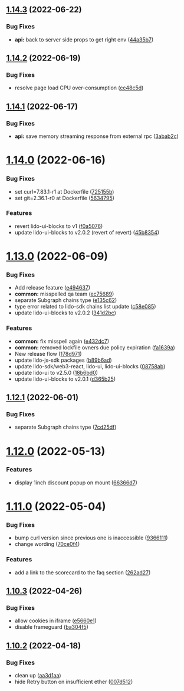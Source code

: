 ## [1.14.3](https://github.com/lidofinance/staking-widget-ts/compare/1.14.2...1.14.3) (2022-06-22)


### Bug Fixes

* **api:** back to server side props to get right env ([44a35b7](https://github.com/lidofinance/staking-widget-ts/commit/44a35b739f9342df97345168d6cd1233ac4c341f))



## [1.14.2](https://github.com/lidofinance/staking-widget-ts/compare/1.14.1...1.14.2) (2022-06-19)


### Bug Fixes

* resolve page load CPU over-consumption ([cc48c5d](https://github.com/lidofinance/staking-widget-ts/commit/cc48c5d0846c28ae21128e13d07a3661c9330070))



## [1.14.1](https://github.com/lidofinance/staking-widget-ts/compare/1.14.0...1.14.1) (2022-06-17)


### Bug Fixes

* **api:** save memory streaming response from external rpc ([3abab2c](https://github.com/lidofinance/staking-widget-ts/commit/3abab2ce461db74968749354b32560de39982f55))



# [1.14.0](https://github.com/lidofinance/staking-widget-ts/compare/1.13.0...1.14.0) (2022-06-16)


### Bug Fixes

* set curl=7.83.1-r1 at Dockerfile ([725155b](https://github.com/lidofinance/staking-widget-ts/commit/725155b7acdf58b3399db33846a37bf203607d13))
* set git=2.36.1-r0 at Dockerfile ([5634795](https://github.com/lidofinance/staking-widget-ts/commit/56347957928e7de63d3c8f80b2c19de3e280dcd4))


### Features

* revert lido-ui-blocks to v1 ([f0a5076](https://github.com/lidofinance/staking-widget-ts/commit/f0a507693761be9b987463f53353bdba6a405cf9))
* update lido-ui-blocks to v2.0.2 (revert of revert) ([45b8354](https://github.com/lidofinance/staking-widget-ts/commit/45b8354e0e27b9e1798b585014ab5508faa5ef9b))



# [1.13.0](https://github.com/lidofinance/staking-widget-ts/compare/1.12.1...1.13.0) (2022-06-09)


### Bug Fixes

* Add release feature ([e494637](https://github.com/lidofinance/staking-widget-ts/commit/e4946379326a372e0fe057d84f8c65e725c400a2))
* **common:** misspelled qa team ([ec75689](https://github.com/lidofinance/staking-widget-ts/commit/ec756895a38acd067fe2ead9818bc575d8fdfbc9))
* separate Subgraph chains type ([e135c62](https://github.com/lidofinance/staking-widget-ts/commit/e135c62162e5427947049d9da534deb47612915e))
* type error related to lido-sdk chains list update ([c58e085](https://github.com/lidofinance/staking-widget-ts/commit/c58e085d56131fd087384676acd284e5958a1af4))
* update lido-ui-blocks to v2.0.2 ([341d2bc](https://github.com/lidofinance/staking-widget-ts/commit/341d2bcac968ad3dcf1cfa5f257e8947db0aa31f))


### Features

* **common:** fix misspell again ([e432dc7](https://github.com/lidofinance/staking-widget-ts/commit/e432dc7e9a18e5dbc3742964657e902c2075cdbf))
* **common:** removed lockfile ovners due policy expiration ([fa1639a](https://github.com/lidofinance/staking-widget-ts/commit/fa1639af90cc159b5d0608c9f0af53c005117a36))
* New release flow ([178d971](https://github.com/lidofinance/staking-widget-ts/commit/178d971cbd34c4e228c10434e685040c09c1b9e0))
* update lido-js-sdk packages ([b89b6ad](https://github.com/lidofinance/staking-widget-ts/commit/b89b6ad49e9eaddc7208c58eaac16e3aa38a0fe1))
* update lido-sdk/web3-react, lido-ui, lido-ui-blocks ([08758ab](https://github.com/lidofinance/staking-widget-ts/commit/08758ab371ed15f4f71c3b4373bf44c4dc61528c))
* update lido-ui to v2.5.0 ([18b6bd0](https://github.com/lidofinance/staking-widget-ts/commit/18b6bd0009639f49c735b4784d465fbd5657db31))
* update lido-ui-blocks to v2.0.1 ([d365b25](https://github.com/lidofinance/staking-widget-ts/commit/d365b2519b6490575aa514e0756b37d313932368))



## [1.12.1](https://github.com/lidofinance/staking-widget-ts/compare/1.12.0...1.12.1) (2022-06-01)


### Bug Fixes

* separate Subgraph chains type ([7cd25df](https://github.com/lidofinance/staking-widget-ts/commit/7cd25dfda36860b71e3c782b80eca1e7d7564c38))



# [1.12.0](https://github.com/lidofinance/staking-widget-ts/compare/1.11.0...1.12.0) (2022-05-13)


### Features

* display 1inch discount popup on mount ([66366d7](https://github.com/lidofinance/staking-widget-ts/commit/66366d710b7900a65b900a0741672785c77f8291))



# [1.11.0](https://github.com/lidofinance/staking-widget-ts/compare/1.10.3...1.11.0) (2022-05-04)


### Bug Fixes

* bump curl version since previous one is inaccessible ([9366111](https://github.com/lidofinance/staking-widget-ts/commit/93661118725dddc5333453b5a672b24a8b4c022b))
* change wording ([70ce0f4](https://github.com/lidofinance/staking-widget-ts/commit/70ce0f4241f3867a07ec6b33cbeee58b3e26101d))


### Features

* add a link to the scorecard to the faq section ([262ad27](https://github.com/lidofinance/staking-widget-ts/commit/262ad275ded586cc6096ecef67830503f3fa0d6e))



## [1.10.3](https://github.com/lidofinance/staking-widget-ts/compare/1.10.2...1.10.3) (2022-04-26)


### Bug Fixes

* allow cookies in iframe ([e5660e1](https://github.com/lidofinance/staking-widget-ts/commit/e5660e12644bd533bffaa5fc88d8036647a42f22))
* disable frameguard ([ba304f5](https://github.com/lidofinance/staking-widget-ts/commit/ba304f5c863f82e77e047e5d86414375b12a40a2))



## [1.10.2](https://github.com/lidofinance/staking-widget-ts/compare/1.10.1...1.10.2) (2022-04-18)


### Bug Fixes

* clean up ([aa3d1aa](https://github.com/lidofinance/staking-widget-ts/commit/aa3d1aacd4abbc4d3eeb8448d0d6f47690ee8f3d))
* hide Retry button on insufficient ether ([007d512](https://github.com/lidofinance/staking-widget-ts/commit/007d512a8a5057d0b2c7dcdf718fcd67381d5381))



